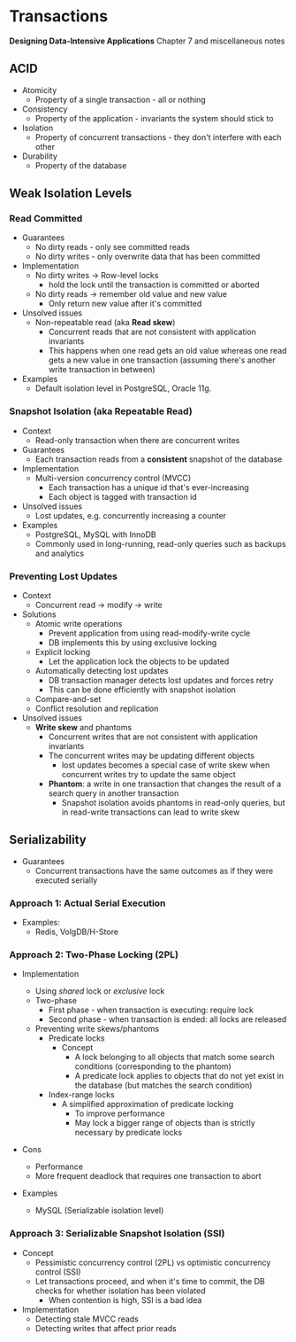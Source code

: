 # Transactions
__Designing Data-Intensive Applications__ Chapter 7 and miscellaneous notes

## ACID
* Atomicity
  * Property of a single transaction - all or nothing
* Consistency
  * Property of the application - invariants the system should stick to
* Isolation
  * Property of concurrent transactions - they don't interfere with each other
* Durability
  * Property of the database

## Weak Isolation Levels
### Read Committed
* Guarantees
  * No dirty reads - only see committed reads
  * No dirty writes - only overwrite data that has been committed
* Implementation
  * No dirty writes -> Row-level locks
    * hold the lock until the transaction is committed or aborted
  * No dirty reads -> remember old value and new value
    * Only return new value after it's committed
* Unsolved issues
  * Non-repeatable read (aka __Read skew__)
    * Concurrent reads that are not consistent with application invariants
    * This happens when one read gets an old value whereas one read gets a new value in one transaction (assuming there's another write transaction in between)
* Examples
  * Default isolation level in PostgreSQL, Oracle 11g.

### Snapshot Isolation (aka Repeatable Read)
* Context
  * Read-only transaction when there are concurrent writes
* Guarantees
  * Each transaction reads from a __consistent__ snapshot of the database
* Implementation
  * Multi-version concurrency control (MVCC)
    * Each transaction has a unique id that's ever-increasing
    * Each object is tagged with transaction id
* Unsolved issues
  * Lost updates, e.g. concurrently increasing a counter
* Examples
  * PostgreSQL, MySQL with InnoDB
  * Commonly used in long-running, read-only queries such as backups and analytics

### Preventing Lost Updates
* Context
  * Concurrent read -> modify -> write
* Solutions
  * Atomic write operations
    * Prevent application from using read-modify-write cycle
    * DB implements this by using exclusive locking
  * Explicit locking
    * Let the application lock the objects to be updated
  * Automatically detecting lost updates
    * DB transaction manager detects lost updates and forces retry
    * This can be done efficiently with snapshot isolation
  * Compare-and-set
  * Conflict resolution and replication
* Unsolved issues
  * __Write skew__ and phantoms
    * Concurrent writes that are not consistent with application invariants
    * The concurrent writes may be updating different objects 
      * lost updates becomes a special case of write skew when concurrent writes try to update the same object
    * __Phantom__: a write in one transaction that changes the result of a search query in another transaction
      * Snapshot isolation avoids phantoms in read-only queries, but in read-write transactions can lead to write skew

## Serializability
* Guarantees
  * Concurrent transactions have the same outcomes as if they were executed serially
### Approach 1: Actual Serial Execution
* Examples: 
  * Redis, VolgDB/H-Store

### Approach 2: Two-Phase Locking (2PL)
* Implementation
  * Using _shared_ lock or _exclusive_ lock
  * Two-phase
    * First phase - when transaction is executing: require lock
    * Second phase - when transaction is ended: all locks are released
  * Preventing write skews/phantoms
    * Predicate locks
      * Concept
        * A lock belonging to all objects that match some search conditions (corresponding to the phantom)
        * A predicate lock applies to objects that do not yet exist in the database (but matches the search condition)
    * Index-range locks
      * A simplified approximation of predicate locking
        * To improve performance
        * May lock a bigger range of objects than is strictly necessary by predicate locks
* Cons
  * Performance
  * More frequent deadlock that requires one transaction to abort

* Examples
  * MySQL (Serializable isolation level)
  
### Approach 3: Serializable Snapshot Isolation (SSI)
* Concept
  * Pessimistic concurrency control (2PL) vs optimistic concurrency control (SSI)
  * Let transactions proceed, and when it's time to commit, the DB checks for whether isolation has been violated
    * When contention is high, SSI is a bad idea
* Implementation
  * Detecting stale MVCC reads
  * Detecting writes that affect prior reads
